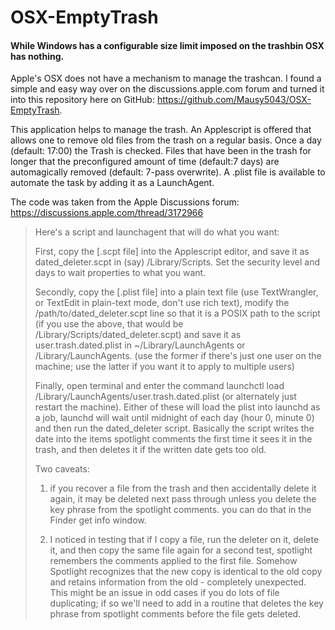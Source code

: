 OSX-EmptyTrash
==============
#### While Windows has a configurable size limit imposed on the trashbin OSX has nothing. 

Apple's OSX does not have a mechanism to manage the trashcan. I found a simple and easy way over on the discussions.apple.com forum and turned it into this repository here on GitHub: https://github.com/Mausy5043/OSX-EmptyTrash. 

This application helps to manage the trash. An Applescript is offered that allows one to remove old files from the trash on a regular basis. Once a day (default: 17:00) the Trash is checked. Files that have been in the trash for longer that the preconfigured amount of time (default:7 days) are automagically removed (default: 7-pass overwrite). A .plist file is available to automate the task by adding it as a LaunchAgent.

The code was taken from the Apple Discussions forum: https://discussions.apple.com/thread/3172966

> Here's a script and launchagent that will do what you want:
>
> First, copy the [.scpt file] into the Applescript editor, and save it as dated_deleter.scpt in (say) /Library/Scripts.  Set the security level and days to wait properties to what you want.
> 
> Secondly, copy the [.plist file] into a plain text file (use TextWrangler, or TextEdit in plain-text mode, don't use rich text), modify the /path/to/dated_deleter.scpt line so that it is a POSIX path to the script (if you use the above, that would be /Library/Scripts/dated_deleter.scpt) and save it as user.trash.dated.plist in ~/Library/LaunchAgents or /Library/LaunchAgents. (use the former if there's just one user on the machine; use the latter if you want it to apply to multiple users)
> 
> Finally, open terminal and enter the command launchctl load /Library/LaunchAgents/user.trash.dated.plist (or alternately just restart the machine).  Either of these will load the plist into launchd as a job, launchd will wait until midnight of each day (hour 0, minute 0) and then run the dated_deleter script.  Basically the script writes the date into the items spotlight comments the first time it sees it in the trash, and then deletes it if the written date gets too old.
>
> Two caveats:
>
> 1. if you recover a file from the trash and then accidentally delete it again, it may be deleted next pass through unless you delete the key phrase from the spotlight comments.  you can do that in the Finder get info window.
>
> 2. I noticed in testing that if I copy a file, run the deleter on it, delete it, and then copy the same file again for a second test, spotlight remembers the comments applied to the first file.  Somehow Spotlight recognizes that the new copy is identical to the old copy and retains information from the old - completely unexpected.  This might be an issue in odd cases if you do lots of file duplicating; if so we'll need to add in a routine that deletes the key phrase from spotlight comments before the file gets deleted.
